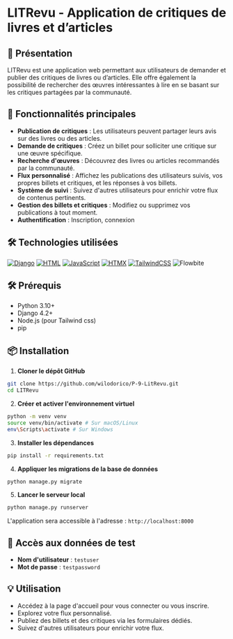 # LITRevu - Application de critiques de livres et d’articles

## 📖 Présentation
LITRevu est une application web permettant aux utilisateurs de demander et publier des critiques de livres ou d’articles. Elle offre également la possibilité de rechercher des œuvres intéressantes à lire en se basant sur les critiques partagées par la communauté.

## 🚀 Fonctionnalités principales
- **Publication de critiques** : Les utilisateurs peuvent partager leurs avis sur des livres ou des articles.
- **Demande de critiques** : Créez un billet pour solliciter une critique sur une œuvre spécifique.
- **Recherche d'œuvres** : Découvrez des livres ou articles recommandés par la communauté.
- **Flux personnalisé** : Affichez les publications des utilisateurs suivis, vos propres billets et critiques, et les réponses à vos billets.
- **Système de suivi** : Suivez d'autres utilisateurs pour enrichir votre flux de contenus pertinents.
- **Gestion des billets et critiques** : Modifiez ou supprimez vos publications à tout moment.
- **Authentification** : Inscription, connexion

## 🛠️ Technologies utilisées
[![Django](https://img.shields.io/badge/Django-%23092E20.svg?logo=django&logoColor=white)](#)
[![HTML](https://img.shields.io/badge/HTML-%23E34F26.svg?logo=html5&logoColor=white)](#)
[![JavaScript](https://img.shields.io/badge/JavaScript-F7DF1E?logo=javascript&logoColor=000)](#)
[![HTMX](https://img.shields.io/badge/HTMX-36C?logo=htmx&logoColor=fff)](#)
[![TailwindCSS](https://img.shields.io/badge/Tailwind%20CSS-%2338B2AC.svg?logo=tailwind-css&logoColor=white)](#)
![Flowbite](https://img.shields.io/badge/Flowbite-UIcomponents-%2338BDF8?logo=https://flowbite.com/images/logo.svg)



## 🛠️ Prérequis
- Python 3.10+
- Django 4.2+
- Node.js (pour Tailwind css)
- pip

## 📦 Installation
1. **Cloner le dépôt GitHub**
```bash
git clone https://github.com/wilodorico/P-9-LitRevu.git
cd LITRevu
```

2. **Créer et activer l'environnement virtuel**
```bash
python -m venv venv
source venv/bin/activate # Sur macOS/Linux
env\Scripts\activate # Sur Windows
```

3. **Installer les dépendances**
```bash
pip install -r requirements.txt
```

4. **Appliquer les migrations de la base de données**
```bash
python manage.py migrate
```

5. **Lancer le serveur local**
```bash
python manage.py runserver
```

L'application sera accessible à l'adresse : `http://localhost:8000`

## 🔑 Accès aux données de test
- **Nom d'utilisateur** : `testuser`
- **Mot de passe** : `testpassword`

## 💡 Utilisation
- Accédez à la page d'accueil pour vous connecter ou vous inscrire.
- Explorez votre flux personnalisé.
- Publiez des billets et des critiques via les formulaires dédiés.
- Suivez d'autres utilisateurs pour enrichir votre flux.
